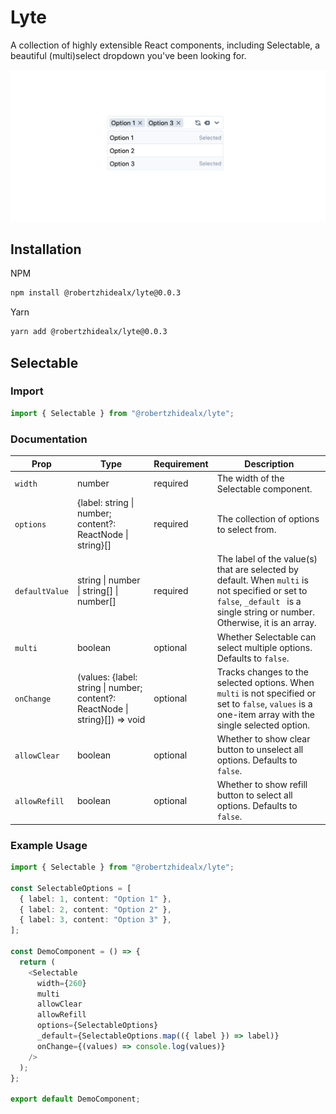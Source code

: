 # Lyte

A collection of highly extensible React components, including Selectable, a beautiful (multi)select dropdown you've been looking for.

![showcase](./static/showcase.png)

## Installation

NPM

```bash
npm install @robertzhidealx/lyte@0.0.3
```

Yarn

```bash
yarn add @robertzhidealx/lyte@0.0.3
```

## Selectable

### Import

```js
import { Selectable } from "@robertzhidealx/lyte";
```

### Documentation

| Prop           | Type                                                                         | Requirement | Description                                                                                                                                                                   |
| -------------- | ---------------------------------------------------------------------------- | ----------- | ----------------------------------------------------------------------------------------------------------------------------------------------------------------------------- |
| `width`        | number                                                                       | required    | The width of the Selectable component.                                                                                                                                        |
| `options`      | {label: string \| number; content?: ReactNode \| string}[]                   | required    | The collection of options to select from.                                                                                                                                     |
| `defaultValue` | string \| number \| string[] \| number[]                                     | required    | The label of the value(s) that are selected by default. When `multi` is not specified or set to `false`, `_default ` is a single string or number. Otherwise, it is an array. |
| `multi`        | boolean                                                                      | optional    | Whether Selectable can select multiple options. Defaults to `false`.                                                                                                          |
| `onChange`     | (values: {label: string \| number; content?: ReactNode \| string}[]) => void | optional    | Tracks changes to the selected options. When `multi` is not specified or set to `false`, `values` is a one-item array with the single selected option.                        |
| `allowClear`   | boolean                                                                      | optional    | Whether to show clear button to unselect all options. Defaults to `false`.                                                                                                    |
| `allowRefill`  | boolean                                                                      | optional    | Whether to show refill button to select all options. Defaults to `false`.                                                                                                     |

### Example Usage

```ts
import { Selectable } from "@robertzhidealx/lyte";

const SelectableOptions = [
  { label: 1, content: "Option 1" },
  { label: 2, content: "Option 2" },
  { label: 3, content: "Option 3" },
];

const DemoComponent = () => {
  return (
    <Selectable
      width={260}
      multi
      allowClear
      allowRefill
      options={SelectableOptions}
      _default={SelectableOptions.map(({ label }) => label)}
      onChange={(values) => console.log(values)}
    />
  );
};

export default DemoComponent;
```

